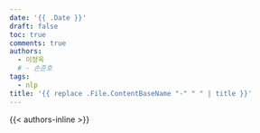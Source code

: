 ```yaml
---
date: '{{ .Date }}'
draft: false
toc: true
comments: true
authors:
  - 이정욱
  # - 손준호
tags:
  - nlp
title: '{{ replace .File.ContentBaseName "-" " " | title }}'
---
```

{{< authors-inline >}}
